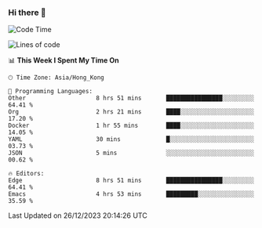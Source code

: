 ### Hi there 👋

<!--
**nicehiro/nicehiro** is a ✨ _special_ ✨ repository because its `README.md` (this file) appears on your GitHub profile.

Here are some ideas to get you started:

- 🔭 I’m currently working on ...
- 🌱 I’m currently learning ...
- 👯 I’m looking to collaborate on ...
- 🤔 I’m looking for help with ...
- 💬 Ask me about ...
- 📫 How to reach me: ...
- 😄 Pronouns: ...
- ⚡ Fun fact: ...
-->

<!--START_SECTION:waka-->
![Code Time](http://img.shields.io/badge/Code%20Time-180%20hrs%2011%20mins-blue)

![Lines of code](https://img.shields.io/badge/From%20Hello%20World%20I%27ve%20Written-2.6%20million%20lines%20of%20code-blue)

📊 **This Week I Spent My Time On** 

```text
🕑︎ Time Zone: Asia/Hong_Kong

💬 Programming Languages: 
Other                    8 hrs 51 mins       ████████████████░░░░░░░░░   64.41 % 
Org                      2 hrs 21 mins       ████░░░░░░░░░░░░░░░░░░░░░   17.20 % 
Docker                   1 hr 55 mins        ████░░░░░░░░░░░░░░░░░░░░░   14.05 % 
YAML                     30 mins             █░░░░░░░░░░░░░░░░░░░░░░░░   03.73 % 
JSON                     5 mins              ░░░░░░░░░░░░░░░░░░░░░░░░░   00.62 % 

🔥 Editors: 
Edge                     8 hrs 51 mins       ████████████████░░░░░░░░░   64.41 % 
Emacs                    4 hrs 53 mins       █████████░░░░░░░░░░░░░░░░   35.59 % 
```


 Last Updated on 26/12/2023 20:14:26 UTC
<!--END_SECTION:waka-->
